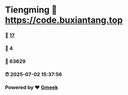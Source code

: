 # Tiengming :link: https://code.buxiantang.top 
### :page_facing_up: [17](https://code.buxiantang.top/tag.html) 
### :speech_balloon: 4 
### :hibiscus: 63629 
### :alarm_clock: 2025-07-02 15:37:56 
### Powered by :heart: [Gmeek](https://github.com/Meekdai/Gmeek)
